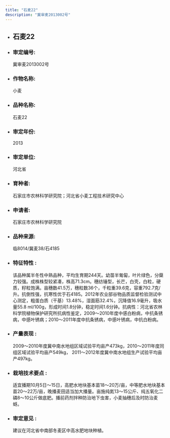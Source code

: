 ```yaml
---
title: "石麦22"
description: "冀审麦2013002号"
---
```

* ## 石麦22
* ###  审定编号:  
   冀审麦2013002号

*  ### 作物名称:  
   小麦

*   ###  品种名称: 
    石麦22

*   ### 审定年份: 
    2013

*   ### 审定单位:  
    河北省

*   ### 育种者:  
    石家庄市农林科学研究院；河北省小麦工程技术研究中心

*   ### 申请者:  
    石家庄市农林科学研究院

*   ### 品种来源:  
    临8014/冀麦38/石4185

*   ### 特征特性 : 
    该品种属半冬性中熟品种，平均生育期244天。幼苗半匍匐，叶片绿色，分蘖力较强。成株株型较紧凑，株高71.3cm。穗纺锤型，长芒，白壳，白粒，硬质，籽粒饱满。亩穗数41.5万，穗粒数36个，千粒重39.6克，容重792.7克/升。抗倒性强，抗寒性优于石4185。2012年农业部谷物品质监督检验测试中心测定，粗蛋白质（干基）13.48%，湿面筋32.4%，沉降值16.9毫升，吸水量55.8 ml/100g，形成时间1.8分钟，稳定时间1.6分钟。抗病性：河北省农林科学院植物保护研究所抗病性鉴定，2009～2010年度中感白粉病，中抗条锈病，中感叶锈病；2010～2011年度中抗条锈病，中感叶锈病，中抗白粉病。

*   ### 产量表现 : 
    2009～2010年度冀中南水地组区域试验平均亩产473kg，2010～2011年度同组区域试验平均亩产549kg， 2011～2012年度冀中南水地组生产试验平均亩产497kg。

*   ### 栽培技术要点 : 
    适宜播期10月5日～15日，高肥水地块基本苗18～20万/亩，中等肥水地块基本苗20～22万/亩，晚播麦田适当加大播量。亩施纯氮13～15公斤、纯五氧化二磷8～10公斤做底肥。播前药剂拌种防治地下虫害，小麦抽穗后及时防治麦蚜。

*   ### 审定意见 : 
    建议在河北省中南部冬麦区中高水肥地块种植。
